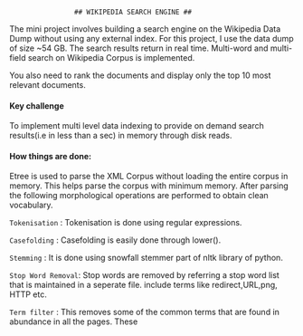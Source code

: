 					## WIKIPEDIA SEARCH ENGINE ##

The mini project involves building a search engine on the Wikipedia Data Dump without using any external index. For this project, I use the data dump of size ~54 GB. The search results return in real time. Multi-word and multi-field search on Wikipedia Corpus is implemented.

You also need to rank the documents and display only the top 10 most relevant documents.

#### Key challenge

To implement multi level data indexing to provide on demand search results(i.e in less than a sec) in memory through disk reads.

#### How things are done:

Etree is used to parse the XML Corpus without loading the entire corpus in memory. This helps parse the corpus with minimum memory. After parsing the following morphological operations are performed to obtain clean vocabulary.

`Tokenisation`	   : Tokenisation is done using regular expressions.

`Casefolding` 	   : Casefolding is easily done through lower().

`Stemming`    	   : It is done using snowfall stemmer part of nltk library of python.

`Stop Word Removal`: Stop words are removed by referring a stop word list that is maintained in a seperate file.
include terms like redirect,URL,png, HTTP etc.

`Term filter`      : This removes some of the common terms that are found in abundance in all the pages. These 
